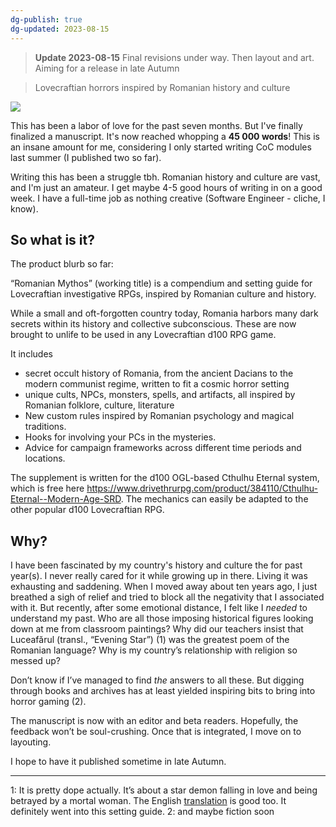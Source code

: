 ```yaml
---
dg-publish: true
dg-updated: 2023-08-15
---
```


> **Update 2023-08-15**
> Final revisions under way. Then layout and art. Aiming for a release in late Autumn


> Lovecraftian horrors inspired by Romanian history and culture

![](https://i.imgur.com/7G9nKGm.png)

This has been a labor of love for the past seven months. But I've finally finalized a manuscript. It's now reached whopping a **45 000 words**! This is an insane amount for me, considering I only started writing CoC modules last summer (I published two so far). 

Writing this has been a struggle tbh. Romanian history and culture are vast, and I'm just an amateur. I get maybe 4-5 good hours of writing in on a good week. I have a full-time job as nothing creative (Software Engineer - cliche, I know). 

## So what is it?

The product blurb so far:

“Romanian Mythos” (working title) is a compendium and setting guide for Lovecraftian investigative RPGs, inspired by Romanian culture and history.

While a small and oft-forgotten country today, Romania harbors many dark secrets within its history and collective subconscious. These are now brought to unlife to be used in any Lovecraftian d100 RPG game. 

It includes
- secret occult history of Romania, from the ancient Dacians to the modern communist regime, written to fit a cosmic horror setting
- unique cults, NPCs, monsters, spells, and artifacts, all inspired by Romanian folklore, culture, literature
- New custom rules inspired by Romanian psychology and magical traditions.
- Hooks for involving your PCs in the mysteries.
- Advice for campaign frameworks across different time periods and locations.

The supplement is written for the d100 OGL-based Cthulhu Eternal system, which is free here https://www.drivethrurpg.com/product/384110/Cthulhu-Eternal--Modern-Age-SRD. The mechanics can easily be adapted to the other popular d100 Lovecraftian RPG.

## Why?

I have been fascinated by my country's history and culture the for past year(s). I never really cared for it while growing up in there. Living it was exhausting and saddening. When I moved away about ten years ago, I just breathed a sigh of relief and tried to block all the negativity that I associated with it. But recently, after some emotional distance, I felt like I *needed* to understand my past. Who are all those imposing historical figures looking down at me from classroom paintings? Why did our teachers insist that Luceafărul (transl., “Evening Star”) (1) was the greatest poem of the Romanian language? Why is my country’s relationship with religion so messed up? 

Don’t know if I’ve managed to find *the* answers to all these. But digging through books and archives has at least yielded inspiring bits to bring into horror gaming (2).

The manuscript is now with an editor and beta readers. Hopefully, the feedback won’t be soul-crushing. Once that is integrated, I move on to layouting. 

I hope to have it published sometime in late Autumn.

---

1: It is pretty dope actually. It’s about a star demon falling in love and being betrayed by a mortal woman. The English [translation](https://lyricstranslate.com/en/luceafarul-evening-star.html) is good too. It definitely went into this setting guide.
2: and maybe fiction soon